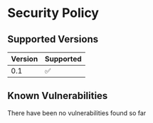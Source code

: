 # Security Policy

## Supported Versions

| Version | Supported          |
| ------- | ------------------ |
| 0.1     | :white_check_mark: |

## Known Vulnerabilities

There have been no vulnerabilities found so far
